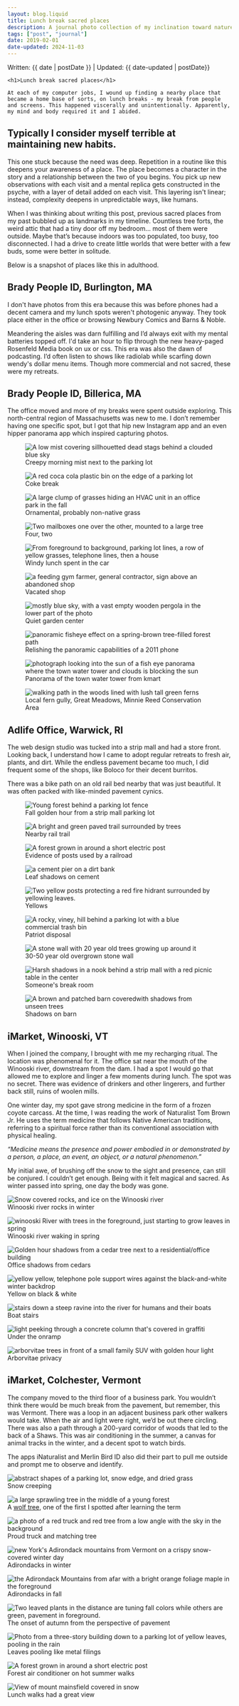 ```yaml
---
layout: blog.liquid
title: Lunch break sacred places
description: A journal photo collection of my inclination toward nature during breaks. 
tags: ["post", "journal"]
date: 2019-02-01
date-updated: 2024-11-03
---
```


<section class="hero">
	<time class="meta-date" datetime="{{ date | postDate }}">Written: {{ date | postDate }} | Updated: {{ date-updated | postDate}}</time>

	<h1>Lunch break sacred places</h1>
 
    At each of my computer jobs, I wound up finding a nearby place that became a home base of sorts, on lunch breaks - my break from people and screens. This happened viscerally and unintentionally. Apparently, my mind and body required it and I abided.

</section>

<section>
	<div class="content-inner">


## Typically I consider myself terrible at maintaining new habits.

This one stuck because the need was deep. Repetition in a routine like this deepens your awareness of a place. The place becomes a character in the story and a relationship between the two of you begins. You pick up new observations with each visit and a mental replica gets constructed in the psyche, with a layer of detail added on each visit. This layering isn't linear; instead, complexity deepens in unpredictable ways, like humans.

When I was thinking about writing this post, previous sacred places from my past bubbled up as landmarks in my timeline. Countless tree forts, the weird attic that had a tiny door off my bedroom… most of them were outside. Maybe that’s because indoors was too populated, too busy, too disconnected. I had a drive to create little worlds that were better with a few buds, some were better in solitude.

Below is a snapshot of places like this in adulthood.


## Brady People ID, Burlington, MA

I don't have photos from this era because this was before phones had a decent camera and my lunch spots weren't photogenic anyway. They took place either in the office or browsing Newbury Comics and Barns & Noble. 

Meandering the aisles was darn fulfilling and I’d always exit with my mental batteries topped off. I'd take an hour to flip through the new heavy-paged Rosenfeld Media book on ux or css. This era was also the dawn of podcasting. I’d often listen to shows like radiolab while scarfing down wendy's dollar menu items. Though more commercial and not sacred, these were my retreats.


## Brady People ID, Billerica, MA

The office moved and more of my breaks were spent outside exploring. This north-central region of Massachusetts was new to me. I don’t remember having one specific spot, but I got that hip new Instagram app and an even hipper panorama app which inspired capturing photos. 

 
<figure>
    <picture>
    	<source srcset="img/burlington-billerica/edge-of-parking-lot-mist.webp" type="image/webp">
    	<source srcset="img/burlington-billerica/edge-of-parking-lot-mist.jpg" type="image/jpg">
        <img src="img/burlington-billerica/edge-of-parking-lot-mist.jpg" alt="A low mist covering sillhouetted dead stags behind a clouded blue sky" >
    </picture>
    <figcaption>Creepy morning mist next to the parking lot</figcaption>
</figure>

<figure>
    <picture>
    	<source srcset="img/burlington-billerica/coke-break.webp"  type="image/webp">
    	<source srcset="img/burlington-billerica/coke-break.jpg"  type="image/jpg">
        <img src="img/burlington-billerica/coke-break.jpg" alt="A red coca cola plastic bin on the edge of a parking lot" >
    </picture>
    <figcaption>Coke break</figcaption>
</figure>
<figure>
    <picture>
    	<source srcset="img/burlington-billerica/office-grass.webp"  type="image/webp">
    	<source srcset="img/burlington-billerica/office-grass.jpg"  type="image/jpg">
        <img src="img/burlington-billerica/office-grass.jpg" alt="A large clump of grasses hiding an HVAC unit in an office park in the fall" >
    </picture>
    <figcaption>Ornamental, probably non-native grass</figcaption>
</figure>
<figure>
    <picture>
    	<source srcset="img/burlington-billerica/two-and-four.webp"  type="image/webp">
    	<source srcset="img/burlington-billerica/two-and-four.jpg"  type="image/jpg">
        <img src="img/burlington-billerica/two-and-four.jpg" alt="Two mailboxes one over the other, mounted to a large tree" >
    </picture>
    <figcaption>Four, two</figcaption>
</figure>

<!-- <figure>
    <picture>
    <source srcset="img/burlington-billerica/billerica-wormhole.jpg" alt="Misty clouded sunset reflected on a car roof in webpommercial parking lotwebp
    <source srcset="img/burlington-billerica/billerica-wormhole.jpg" alt="Misty clouded sunset reflected on a car roof in a commercial parking lot" >
        <img src="img/burlington-billerica/billerica-wormhole.jpg" alt="Misty clouded sunset reflected on a car roof in a commercial parking lot" >
    </picture>
    <figcaption>Billerica wormhole</figcaption>
</figure> -->

<figure>
    <picture>
        <source srcset="img/burlington-billerica/lot-and-grasses.webp" type="image/webp">
        <source srcset="img/burlington-billerica/lot-and-grasses.jpg" type="image/jpg">
        <img src="img/burlington-billerica/lot-and-grasses.jpg" alt="From foreground to background, parking lot lines, a row of yellow grasses, telephone lines, then a house" >
    </picture>
    <figcaption>Windy lunch spent in the car</figcaption>
</figure>

<figure>
    <picture>
    	<source srcset="img/burlington-billerica/jim-farmer.webp"  type="image/webp">
    	<source srcset="img/burlington-billerica/jim-farmer.jpg"  type="image/jpg">
        <img src="img/burlington-billerica/jim-farmer.jpg" alt=" a feeding gym farmer, general contractor, sign above an abandoned shop" >
    </picture>
    <figcaption>Vacated shop</figcaption>
</figure>

<figure>
    <picture>
    	<source srcset="img/burlington-billerica/off-season-pergola.webp"  type="image/webp">
    	<source srcset="img/burlington-billerica/off-season-pergola.jpg"  type="image/jpg">
        <img src="img/burlington-billerica/off-season-pergola.jpg" alt=" mostly blue sky, with a vast empty wooden pergola in the lower part of the photo" >
    </picture>
    <figcaption>Quiet garden center</figcaption>
</figure>

<figure>
    <picture>
    	<source srcset="img/burlington-billerica/spring-forest-path.webp"  type="image/webp">
    	<source srcset="img/burlington-billerica/spring-forest-path.jpg"  type="image/jpg">
        <img src="img/burlington-billerica/spring-forest-path.jpg" alt="panoramic fisheye effect on a spring-brown tree-filled forest path" >
    </picture>
    <figcaption>Relishing the panoramic capabilities of a 2011 phone</figcaption>
</figure>

<figure>
    <picture>
        <source srcset="img/burlington-billerica/water-tower-kmart-parking-lot.webp" type="image/webp">
        <source srcset="img/burlington-billerica/water-tower-kmart-parking-lot.jpg" type="image/jpg">
        <img src="img/burlington-billerica/water-tower-kmart-parking-lot.jpg" alt=" photograph looking into the sun of a fish eye panorama where the town water tower and clouds is blocking the sun" >
    </picture>
    <figcaption>Panorama of the town water tower from kmart</figcaption>
</figure>

<figure>
    <picture>
    	<source srcset="img/burlington-billerica/billerica-rain-forest.webp"  type="image/webp">
    	<source srcset="img/burlington-billerica/billerica-rain-forest.jpg"  type="image/jpg">
      <img src="img/burlington-billerica/billerica-rain-forest.jpg" alt="walking path in the woods lined with lush tall green ferns" >
    </picture>
    <figcaption>Local fern gully, Great Meadows, Minnie Reed Conservation Area</figcaption>
</figure>

 
## Adlife Office, Warwick, RI

The web design studio was tucked into a strip mall and had a store front. Looking back, I understand how I came to adopt regular retreats to fresh air, plants, and dirt. While the endless pavement became too much, I did frequent some of the shops, like Boloco for their decent burritos.

There was a bike path on an old rail bed nearby that was just beautiful. It was often packed with like-minded pavement cynics.

<figure>
    <picture>
        <source srcset="img/warwick/fences-and-golden-hour.webp" type="image/webp">
        <source srcset="img/warwick/fences-and-golden-hour.jpg" type="image/jpg">
        <img src="img/warwick/fences-and-golden-hour.jpg" alt=" Young forest behind a parking lot fence" >
    </picture>
    <figcaption>Fall golden hour from a strip mall parking lot</figcaption>
</figure>
<figure>
    <picture>
        <source srcset="img/warwick/rail-trail.webp" type="image/webp">
        <source srcset="img/warwick/rail-trail.jpg" type="image/jpg">
        <img src="img/warwick/rail-trail.jpg" alt="A bright and green paved trail surrounded by trees" >
    </picture>
    <figcaption>Nearby rail trail</figcaption>
</figure>
<figure>
    <picture>
        <source srcset="img/warwick/abandonded-post.webp" type="image/webp">
        <source srcset="img/warwick/abandonded-post.jpg" type="image/jpg">
        <img src="img/warwick/abandonded-post.jpg" alt="A forest grown in around a short electric post" >
    </picture>
    <figcaption>Evidence of posts used by a railroad</figcaption>
</figure>
<figure>
    <picture>
        <source srcset="img/warwick/cement.webp" type="image/webp">
        <source srcset="img/warwick/cement.jpg" type="image/jpg">
        <img src="img/warwick/cement.jpg" alt="a cement pier on a dirt bank" >
    </picture>
    <figcaption>Leaf shadows on cement</figcaption>
</figure>
<figure>
    <picture>
        <source srcset="img/warwick/yellows.webp" type="image/webp">
        <source srcset="img/warwick/yellows.jpg" type="image/jpg">
        <img src="img/warwick/yellows.jpg" alt="Two yellow posts protecting a red fire hidrant surrounded by yellowing leaves." >
    </picture>
    <figcaption>Yellows</figcaption>
</figure>
<figure>
    <picture>
        <source srcset="img/warwick/patriot-disposal.webp" type="image/webp">
        <source srcset="img/warwick/patriot-disposal.jpg" type="image/jpg">
        <img src="img/warwick/patriot-disposal.jpg" alt="A rocky, viney, hill behind a parking lot with a blue commercial trash bin" >
    </picture>
    <figcaption>Patriot disposal</figcaption>
</figure>
<figure>
    <picture>
        <source srcset="img/warwick/overgrown-wall.webp" type="image/webp">
        <source srcset="img/warwick/overgrown-wall.jpg" type="image/jpg">
        <img src="img/warwick/overgrown-wall.jpg" alt="A stone wall with 20 year old trees growing up around it" >
    </picture>
    <figcaption>30-50 year old overgrown stone wall</figcaption>
</figure>
<figure>
    <picture>
        <source srcset="img/warwick/breakroom.webp" type="image/webp">
        <source srcset="img/warwick/breakroom.jpg" type="image/jpg">
        <img src="img/warwick/breakroom.jpg" alt="Harsh shadows in a nook behind a strip mall with a red picnic table in the center" >
    </picture>
    <figcaption>Someone's break room</figcaption>
</figure>
<figure>
    <picture>
        <source srcset="img/warwick/abandoned-barn.webp" type="image/webp">
        <source srcset="img/warwick/abandoned-barn.jpg" type="image/jpg">
        <img src="img/warwick/abandoned-barn.jpg" alt="A brown and patched barn coveredwith shadows from unseen trees" >
    </picture>
    <figcaption>Shadows on barn</figcaption>
</figure>



## iMarket, Winooski, VT

When I joined the company, I brought with me my recharging ritual. The location was phenomenal for it. The office sat near the mouth of the Winooski river, downstream from the dam. I had a spot I would go that allowed me to explore and linger a few moments during lunch. The spot was no secret. There was evidence of drinkers and other lingerers, and further back still, ruins of woolen mills.

One winter day, my spot gave strong medicine in the form of a frozen coyote carcass. At the time, I was reading the work of Naturalist Tom Brown Jr. He uses the term medicine that follows Native American traditions, referring to a spiritual force rather than its conventional association with physical healing.

*“Medicine means the presence and power embodied in or demonstrated by a person, a place, an event, an object, or a natural phenomenon.”*

My initial awe, of brushing off the snow to the sight and presence, can still be conjured. I couldn’t get enough. Being with it felt magical and sacred. As winter passed into spring, one day the body was gone.

</figure>
    <picture>
        <source srcset="img/winooski/winooski-frozen.webp" type="image/webp">
        <source srcset="img/winooski/winooski-frozen.jpg" type="image/jpg">
        <img src="img/winooski/winooski-frozen.jpg" alt=" Snow covered rocks, and ice on the Winooski river" >
    </picture>
    <figcaption>Winooski river rocks in winter</figcaption>
<figure>

</figure>
    <picture>
        <source srcset="img/winooski/winooski-bare.webp" type="image/webp">
        <source srcset="img/winooski/winooski-bare.jpg" type="image/jpg">
        <img src="img/winooski/winooski-bare.jpg" alt=" winooski River with trees in the foreground, just starting to grow leaves in spring" >
    </picture>
    <figcaption>Winooski river waking in spring</figcaption>
<figure>


</figure>
    <picture>
        <source srcset="img/winooski/office-shadows.webp" type="image/webp">
        <source srcset="img/winooski/office-shadows.jpg" type="image/jpg">
        <img src="img/winooski/office-shadows.jpg" alt=" Golden hour shadows from a cedar tree next to a residential/office building" >
    </picture>
    <figcaption>Office shadows from cedars</figcaption>
<figure>

</figure>
    <picture>
        <source srcset="img/winooski/snow-lines.webp" type="image/webp">
        <source srcset="img/winooski/snow-lines.jpg" type="image/jpg">
        <img src="img/winooski/snow-lines.jpg" alt=" yellow yellow, telephone pole support wires against the black-and-white winter backdrop" >
    </picture>
    <figcaption>Yellow on black & white</figcaption>
<figure>

</figure>
    <picture>
        <source srcset="img/winooski/boat-steps.webp" type="image/webp">
        <source srcset="img/winooski/boat-steps.jpg" type="image/jpg">
        <img src="img/winooski/boat-steps.jpg" alt="stairs down a steep ravine into the river for humans and their boats" >
    </picture>
    <figcaption>Boat stairs</figcaption>
<figure>

</figure>
    <picture>
        <source srcset="img/winooski/grafitti-light.webp" type="image/webp">
        <source srcset="img/winooski/grafitti-light.jpg" type="image/jpg">
        <img src="img/winooski/grafitti-light.jpg" alt=" light peeking through a concrete column that's covered in graffiti" >
    </picture>
    <figcaption>Under the onramp</figcaption>
<figure>

</figure>
    <picture>
        <source srcset="img/winooski/arborvitae.webp" type="image/webp">
        <source srcset="img/winooski/arborvitae.jpg" type="image/jpg">
        <img src="img/winooski/arborvitae.jpg" alt="arborvitae trees in front of a small family SUV with golden hour light" >
    </picture>
    <figcaption>Arborvitae privacy</figcaption>
</figure>




 
## iMarket, Colchester, Vermont

The company moved to the third floor of a business park. You wouldn’t think there would be much break from the pavement, but remember, this was Vermont. There was a loop in an adjacent business park other walkers would take. When the air and light were right, we’d be out there circling. There was also a path through a 200-yard corridor of woods that led to the back of a Shaws. This was air conditioning in the summer, a canvas for animal tracks in the winter, and a decent spot to watch birds.

The apps iNaturalist and Merlin Bird ID also did their part to pull me outside and prompt me to observe and identify.

</figure>
    <picture>
        <source srcset="img/colchester/parking-lot-shapes.webp" type="image/webp">
        <source srcset="img/colchester/parking-lot-shapes.jpg" type="image/jpg">
        <img src="img/colchester/parking-lot-shapes.jpg" alt=" abstract shapes of a parking lot, snow edge, and dried grass" >
    </picture>
    <figcaption>Snow creeping</figcaption>
<figure>

</figure>
    <picture>
        <source srcset="img/colchester/wolf-tree.webp" type="image/webp">
        <source srcset="img/colchester/wolf-tree.jpg" type="image/jpg">
        <img src="img/colchester/wolf-tree.jpg" alt=" a large sprawling tree in the middle of a young forest" >
    </picture>
    <figcaption>A <a href="https://www.americanforests.org/article/wolf-trees-elders-of-the-eastern-forest/">wolf tree</a>, one of the first I spotted after learning the term </figcaption>
<figure>

</figure>
    <picture>
        <source srcset="img/colchester/tree-on-hill.webp" type="image/webp">
        <source srcset="img/colchester/tree-on-hill.jpg" type="image/jpg">
        <img src="img/colchester/tree-on-hill.jpg" alt=" a photo of a red truck and red tree from a low angle with the sky in the background" >
    </picture>
    <figcaption>Proud truck and matching tree</figcaption>
<figure>

</figure>
    <picture>
        <source srcset="img/colchester/adk-crispy.webp" type="image/webp">
        <source srcset="img/colchester/adk-crispy.jpg" type="image/jpg">
        <img src="img/colchester/adk-crispy.jpg" alt=" new York's Adirondack mountains from Vermont on a crispy snow-covered winter day" >
    </picture>
    <figcaption>Adirondacks in winter</figcaption>
<figure>

</figure>
    <picture>
        <source srcset="img/colchester/adk-orange.webp" type="image/webp">
        <source srcset="img/colchester/adk-orange.jpg" type="image/jpg">
        <img src="img/colchester/adk-orange.jpg" alt="the Adirondack Mountains from afar with a bright orange foliage maple in the foreground" >
    </picture>
    <figcaption>Adirondacks in fall</figcaption>
<figure>

</figure>
    <picture>
        <source srcset="img/colchester/parking-lot-colors.webp" type="image/webp">
        <source srcset="img/colchester/parking-lot-colors.jpg" type="image/jpg">
        <img src="img/colchester/parking-lot-colors.jpg" alt="Two leaved plants in the distance are tuning fall colors while others are green, pavement in foreground." >
    </picture>
    <figcaption>The onset of autumn from the perspective of pavement</figcaption>
<figure>

</figure>
    <picture>
        <source srcset="img/colchester/pooling-leaves.webp" type="image/webp">
        <source srcset="img/colchester/pooling-leaves.jpg" type="image/jpg">
        <img src="img/colchester/pooling-leaves.jpg" alt=" Photo from a three-story building down to a parking lot of yellow leaves, pooling in the rain" >
    </picture>
    <figcaption>Leaves pooling like metal filings</figcaption>
<figure>


</figure>
    <picture>
        <source srcset="img/colchester/forest-air-conditioner.webp" type="image/webp">
        <source srcset="img/colchester/forest-air-conditioner.jpg" type="image/jpg">
        <img src="img/colchester/forest-air-conditioner.jpg" alt="A forest grown in around a short electric post" >
    </picture>
    <figcaption> Forest air conditioner on hot summer walks</figcaption>
<figure>

</figure>
    <picture>
        <source srcset="img/colchester/mansfield-in-winter.webp" type="image/webp">
        <source srcset="img/colchester/mansfield-in-winter.jpg" type="image/jpg">
        <img src="img/colchester/mansfield-in-winter.jpg" alt="View of mount mainsfield covered in snow" >
    </picture>
    <figcaption>Lunch walks had a great view</figcaption>
</figure>


</div>
</section>

